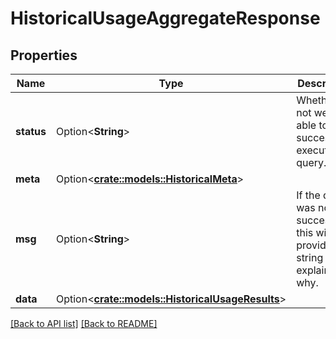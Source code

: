 # HistoricalUsageAggregateResponse

## Properties

Name | Type | Description | Notes
------------ | ------------- | ------------- | -------------
**status** | Option<**String**> | Whether or not we were able to successfully execute the query. | 
**meta** | Option<[**crate::models::HistoricalMeta**](HistoricalMeta.md)> |  | 
**msg** | Option<**String**> | If the query was not successful, this will provide a string that explains why. | 
**data** | Option<[**crate::models::HistoricalUsageResults**](HistoricalUsageResults.md)> |  | 

[[Back to API list]](../README.md#documentation-for-api-endpoints) [[Back to README]](../README.md)


